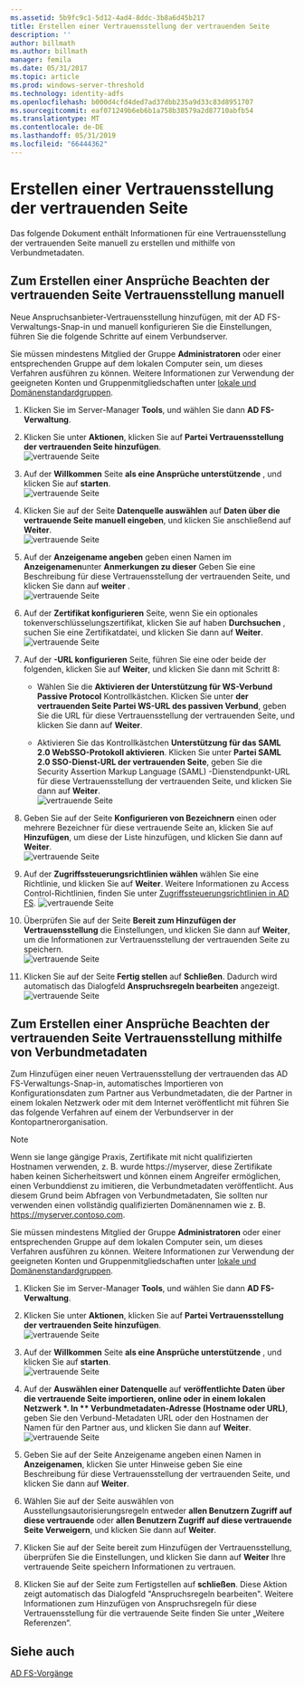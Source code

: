 ```yaml
---
ms.assetid: 5b9fc9c1-5d12-4ad4-8ddc-3b8a6d45b217
title: Erstellen einer Vertrauensstellung der vertrauenden Seite
description: ''
author: billmath
ms.author: billmath
manager: femila
ms.date: 05/31/2017
ms.topic: article
ms.prod: windows-server-threshold
ms.technology: identity-adfs
ms.openlocfilehash: b000d4cfd4ded7ad37dbb235a9d33c83d8951707
ms.sourcegitcommit: eaf071249b6eb6b1a758b38579a2d87710abfb54
ms.translationtype: MT
ms.contentlocale: de-DE
ms.lasthandoff: 05/31/2019
ms.locfileid: "66444362"
---
```

# <a name="create-a-relying-party-trust"></a>Erstellen einer Vertrauensstellung der vertrauenden Seite


Das folgende Dokument enthält Informationen für eine Vertrauensstellung der vertrauenden Seite manuell zu erstellen und mithilfe von Verbundmetadaten.
  
## <a name="to-create-a-claims-aware-relying-party-trust-manually"></a>Zum Erstellen einer Ansprüche Beachten der vertrauenden Seite Vertrauensstellung manuell 

Neue Anspruchsanbieter-Vertrauensstellung hinzufügen, mit der AD FS-Verwaltungs-Snap\-in und manuell konfigurieren Sie die Einstellungen, führen Sie die folgende Schritte auf einem Verbundserver.  

Sie müssen mindestens Mitglied der Gruppe **Administratoren** oder einer entsprechenden Gruppe auf dem lokalen Computer sein, um dieses Verfahren ausführen zu können.  Weitere Informationen zur Verwendung der geeigneten Konten und Gruppenmitgliedschaften unter [lokale und Domänenstandardgruppen](https://go.microsoft.com/fwlink/?LinkId=83477).
  
1. Klicken Sie im Server-Manager **Tools**, und wählen Sie dann **AD FS-Verwaltung**.  
  
2.  Klicken Sie unter **Aktionen**, klicken Sie auf **Partei Vertrauensstellung der vertrauenden Seite hinzufügen**.  
![vertrauende Seite](media/Create-a-Relying-Party-Trust/addtrust1.PNG)   

3.  Auf der **Willkommen** Seite **als eine Ansprüche unterstützende** , und klicken Sie auf **starten**.  
![vertrauende Seite](media/Create-a-Relying-Party-Trust/addtrust2.PNG) 
  
4.  Klicken Sie auf der Seite **Datenquelle auswählen** auf **Daten über die vertrauende Seite manuell eingeben**, und klicken Sie anschließend auf **Weiter**.  
![vertrauende Seite](media/Create-a-Relying-Party-Trust/addtrust3.PNG) 
  
5.  Auf der **Anzeigename angeben** geben einen Namen im **Anzeigenamen**unter **Anmerkungen zu dieser** Geben Sie eine Beschreibung für diese Vertrauensstellung der vertrauenden Seite, und klicken Sie dann auf **weiter** .  
![vertrauende Seite](media/Create-a-Relying-Party-Trust/addtrust4.PNG) 

6. Auf der **Zertifikat konfigurieren** Seite, wenn Sie ein optionales tokenverschlüsselungszertifikat, klicken Sie auf haben **Durchsuchen** , suchen Sie eine Zertifikatdatei, und klicken Sie dann auf **Weiter**.  
![vertrauende Seite](media/Create-a-Relying-Party-Trust/addtrust5.PNG) 

7.  Auf der **-URL konfigurieren** Seite, führen Sie eine oder beide der folgenden, klicken Sie auf **Weiter**, und klicken Sie dann mit Schritt 8:  
  
    -   Wählen Sie die **Aktivieren der Unterstützung für WS\-Verbund Passive Protocol** Kontrollkästchen. Klicken Sie unter **der vertrauenden Seite Partei WS\-URL des passiven Verbund**, geben Sie die URL für diese Vertrauensstellung der vertrauenden Seite, und klicken Sie dann auf **Weiter**.  
  
    -   Aktivieren Sie das Kontrollkästchen **Unterstützung für das SAML 2.0 WebSSO-Protokoll aktivieren**. Klicken Sie unter **Partei SAML 2.0 SSO-Dienst-URL der vertrauenden Seite**, geben Sie die Security Assertion Markup Language \(SAML\) -Dienstendpunkt-URL für diese Vertrauensstellung der vertrauenden Seite, und klicken Sie dann auf **Weiter**.  
![vertrauende Seite](media/Create-a-Relying-Party-Trust/addtrust6.PNG)   

8. Geben Sie auf der Seite **Konfigurieren von Bezeichnern** einen oder mehrere Bezeichner für diese vertrauende Seite an, klicken Sie auf **Hinzufügen**, um diese der Liste hinzufügen, und klicken Sie dann auf **Weiter**.  
![vertrauende Seite](media/Create-a-Relying-Party-Trust/addtrust8.PNG)
  
9.  Auf der **Zugriffssteuerungsrichtlinien wählen** wählen Sie eine Richtlinie, und klicken Sie auf **Weiter**.  Weitere Informationen zu Access Control-Richtlinien, finden Sie unter [Zugriffssteuerungsrichtlinien in AD FS](Access-Control-Policies-in-AD-FS.md). 
![vertrauende Seite](media/Create-a-Relying-Party-Trust/addtrust9.PNG)

10. Überprüfen Sie auf der Seite **Bereit zum Hinzufügen der Vertrauensstellung** die Einstellungen, und klicken Sie dann auf **Weiter**, um die Informationen zur Vertrauensstellung der vertrauenden Seite zu speichern.  
   ![vertrauende Seite](media/Create-a-Relying-Party-Trust/addtrust10.PNG) 
11. Klicken Sie auf der Seite **Fertig stellen** auf **Schließen**. Dadurch wird automatisch das Dialogfeld **Anspruchsregeln bearbeiten** angezeigt.  
![vertrauende Seite](media/Create-a-Relying-Party-Trust/addtrust11.PNG) 

## <a name="to-create-a-claims-aware-relying-party-trust-using-federation-metadata"></a>Zum Erstellen einer Ansprüche Beachten der vertrauenden Seite Vertrauensstellung mithilfe von Verbundmetadaten

Zum Hinzufügen einer neuen Vertrauensstellung der vertrauenden das AD FS-Verwaltungs-Snap-in, automatisches Importieren von Konfigurationsdaten zum Partner aus Verbundmetadaten, die der Partner in einem lokalen Netzwerk oder mit dem Internet veröffentlicht mit führen Sie das folgende Verfahren auf einem der Verbundserver in der Kontopartnerorganisation.

>[!NOTE]
>Wenn sie lange gängige Praxis, Zertifikate mit nicht qualifizierten Hostnamen verwenden, z. B. wurde https://myserver, diese Zertifikate haben keinen Sicherheitswert und können einem Angreifer ermöglichen, einen Verbunddienst zu imitieren, die Verbundmetadaten veröffentlicht. Aus diesem Grund beim Abfragen von Verbundmetadaten, Sie sollten nur verwenden einen vollständig qualifizierten Domänennamen wie z. B. https://myserver.contoso.com.

Sie müssen mindestens Mitglied der Gruppe **Administratoren** oder einer entsprechenden Gruppe auf dem lokalen Computer sein, um dieses Verfahren ausführen zu können.  Weitere Informationen zur Verwendung der geeigneten Konten und Gruppenmitgliedschaften unter [lokale und Domänenstandardgruppen](https://go.microsoft.com/fwlink/?LinkId=83477).


1. Klicken Sie im Server-Manager **Tools**, und wählen Sie dann **AD FS-Verwaltung**.  
  
2. Klicken Sie unter **Aktionen**, klicken Sie auf **Partei Vertrauensstellung der vertrauenden Seite hinzufügen**.  
   ![vertrauende Seite](media/Create-a-Relying-Party-Trust/addtrust1.PNG)   

3. Auf der **Willkommen** Seite **als eine Ansprüche unterstützende** , und klicken Sie auf **starten**.  
   ![vertrauende Seite](media/Create-a-Relying-Party-Trust/addtrust2.PNG) 
  
4. Auf der **Auswählen einer Datenquelle** auf <strong>veröffentlichte Daten über die vertrauende Seite importieren, online oder in einem lokalen Netzwerk *. In ** Verbundmetadaten-Adresse (Hostname oder URL)</strong>, geben Sie den Verbund-Metadaten URL oder den Hostnamen der Namen für den Partner aus, und klicken Sie dann auf **Weiter**.  
   ![vertrauende Seite](media/Create-a-Relying-Party-Trust/addtrust12.PNG) 

5. Geben Sie auf der Seite Anzeigename angeben einen Namen in **Anzeigenamen**, klicken Sie unter Hinweise geben Sie eine Beschreibung für diese Vertrauensstellung der vertrauenden Seite, und klicken Sie dann auf **Weiter**.

6. Wählen Sie auf der Seite auswählen von Ausstellungsautorisierungsregeln entweder **allen Benutzern Zugriff auf diese vertrauende** oder **allen Benutzern Zugriff auf diese vertrauende Seite Verweigern**, und klicken Sie dann auf **Weiter**.

7. Klicken Sie auf der Seite bereit zum Hinzufügen der Vertrauensstellung, überprüfen Sie die Einstellungen, und klicken Sie dann auf **Weiter** Ihre vertrauende Seite speichern Informationen zu vertrauen.

8. Klicken Sie auf der Seite zum Fertigstellen auf **schließen**. Diese Aktion zeigt automatisch das Dialogfeld "Anspruchsregeln bearbeiten". Weitere Informationen zum Hinzufügen von Anspruchsregeln für diese Vertrauensstellung für die vertrauende Seite finden Sie unter „Weitere Referenzen“.




## <a name="see-also"></a>Siehe auch  
[AD FS-Vorgänge](../../ad-fs/AD-FS-2016-Operations.md) 
